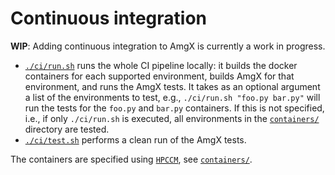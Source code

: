 Continuous integration
===

**WIP**: Adding continuous integration to AmgX is currently a work in progress.

* [`./ci/run.sh`](run.sh) runs the whole CI pipeline locally: it builds the
  docker containers for each supported environment, builds AmgX for that
  environment, and runs the AmgX tests. It takes as an optional argument a list
  of the environments to test, e.g., `./ci/run.sh "foo.py bar.py"` will run the tests
  for the `foo.py` and `bar.py` containers. If this is not specified, i.e., if only
  `./ci/run.sh` is executed, all environments in the [`containers/`](containers)
  directory are tested.
* [`./ci/test.sh`](test.sh) performs a clean run of the AmgX tests.

The containers are specified using [`HPCCM`], see [`containers/`](containers).

[`HPCCM`]: https://github.com/NVIDIA/hpc-container-maker
